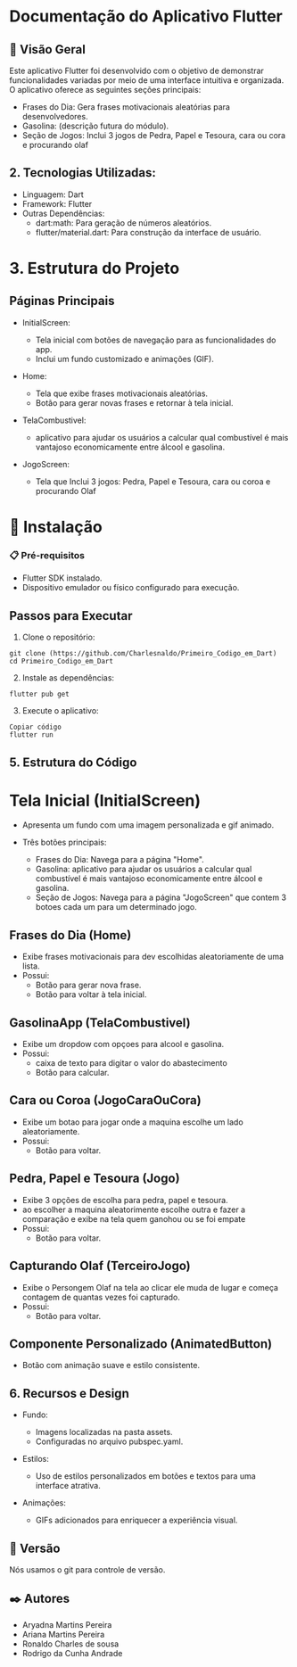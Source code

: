 # Documentação do Aplicativo Flutter

## 🚀 Visão Geral
Este aplicativo Flutter foi desenvolvido com o objetivo de demonstrar funcionalidades variadas por meio de uma interface intuitiva e organizada. O aplicativo oferece as seguintes seções principais:

* Frases do Dia: Gera frases motivacionais aleatórias para desenvolvedores.
* Gasolina: (descrição futura do módulo).
* Seção de Jogos: Inclui 3 jogos de Pedra, Papel e Tesoura, cara ou cora e procurando olaf

  
## 2. Tecnologias Utilizadas:

* Linguagem: Dart
* Framework: Flutter
* Outras Dependências:
  * dart:math: Para geração de números aleatórios.
  * flutter/material.dart: Para construção da interface de usuário.
  
# 3. Estrutura do Projeto

## Páginas Principais

* InitialScreen:
    * Tela inicial com botões de navegação para as funcionalidades do app.
    * Inclui um fundo customizado e animações (GIF).
    
* Home:
   * Tela que exibe frases motivacionais aleatórias.
   * Botão para gerar novas frases e retornar à tela inicial.
     
* TelaCombustivel:
   * aplicativo para ajudar os usuários a calcular qual combustível é mais vantajoso economicamente entre álcool e gasolina.
     
* JogoScreen:
   * Tela que Inclui 3 jogos: Pedra, Papel e Tesoura, cara ou coroa e procurando Olaf

     

# 🔧 Instalação

### 📋 Pré-requisitos

  * Flutter SDK instalado.
  * Dispositivo emulador ou físico configurado para execução.
    
## Passos para Executar

1. Clone o repositório:
```
git clone (https://github.com/Charlesnaldo/Primeiro_Codigo_em_Dart)
cd Primeiro_Codigo_em_Dart
```

2. Instale as dependências:
```
flutter pub get
```

3. Execute o aplicativo:

```
Copiar código
flutter run
```
## 5. Estrutura do Código
   
# Tela Inicial (InitialScreen)

 * Apresenta um fundo com uma imagem personalizada e gif animado.
   
 * Três botões principais:   
   * Frases do Dia: Navega para a página "Home".
   * Gasolina: aplicativo para ajudar os usuários a calcular qual combustível é mais vantajoso economicamente entre álcool e gasolina.
   * Seção de Jogos: Navega para a página "JogoScreen" que contem 3 botoes cada um para um determinado jogo.
     
## Frases do Dia (Home)

 * Exibe frases motivacionais para dev escolhidas aleatoriamente de uma lista.
 * Possui:
    * Botão para gerar nova frase.
    * Botão para voltar à tela inicial.
  
## GasolinaApp (TelaCombustivel)

 * Exibe um dropdow com opçoes para alcool e gasolina.
 * Possui:
    * caixa de texto para digitar o valor do abastecimento
    * Botão para calcular.
  
## Cara ou Coroa (JogoCaraOuCora)

 * Exibe um botao para jogar onde a maquina escolhe um lado aleatoriamente.
 * Possui:   
    * Botão para voltar.
  
## Pedra, Papel e Tesoura (Jogo)

 * Exibe 3 opções de escolha para pedra, papel e tesoura.
 * ao escolher a maquina aleatorimente escolhe outra e fazer a comparação e exibe na tela quem ganohou ou se foi empate
 * Possui:   
    * Botão para voltar.
      
## Capturando Olaf (TerceiroJogo)

 * Exibe o Persongem Olaf na tela ao clicar ele muda de lugar e começa contagem de quantas vezes foi capturado.
 * Possui:   
    * Botão para voltar.
            
      
      
## Componente Personalizado (AnimatedButton)

  * Botão com animação suave e estilo consistente.

    
## 6. Recursos e Design

  * Fundo:
    * Imagens localizadas na pasta assets.
    * Configuradas no arquivo pubspec.yaml.
      
  * Estilos:
    * Uso de estilos personalizados em botões e textos para uma interface atrativa.
      
  * Animações:
    * GIFs adicionados para enriquecer a experiência visual.
      
## 📌 Versão

Nós usamos o git para controle de versão. 

## ✒️ Autores

* Aryadna Martins Pereira
* Ariana Martins Pereira
* Ronaldo Charles de sousa
* Rodrigo da Cunha Andrade










